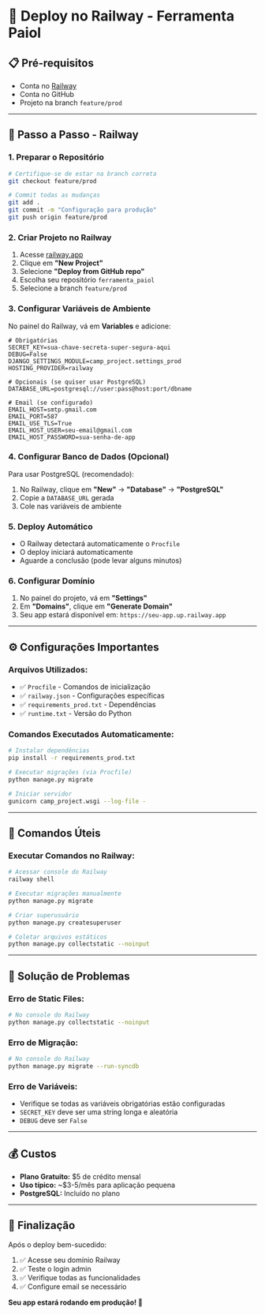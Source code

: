 # 🚀 Deploy no Railway - Ferramenta Paiol

## 📋 **Pré-requisitos**
- Conta no [Railway](https://railway.app)
- Conta no GitHub
- Projeto na branch `feature/prod`

---

## 🎯 **Passo a Passo - Railway**

### **1. Preparar o Repositório**
```bash
# Certifique-se de estar na branch correta
git checkout feature/prod

# Commit todas as mudanças
git add .
git commit -m "Configuração para produção"
git push origin feature/prod
```

### **2. Criar Projeto no Railway**
1. Acesse [railway.app](https://railway.app)
2. Clique em **"New Project"**
3. Selecione **"Deploy from GitHub repo"**
4. Escolha seu repositório `ferramenta_paiol`
5. Selecione a branch `feature/prod`

### **3. Configurar Variáveis de Ambiente**
No painel do Railway, vá em **Variables** e adicione:

```env
# Obrigatórias
SECRET_KEY=sua-chave-secreta-super-segura-aqui
DEBUG=False
DJANGO_SETTINGS_MODULE=camp_project.settings_prod
HOSTING_PROVIDER=railway

# Opcionais (se quiser usar PostgreSQL)
DATABASE_URL=postgresql://user:pass@host:port/dbname

# Email (se configurado)
EMAIL_HOST=smtp.gmail.com
EMAIL_PORT=587
EMAIL_USE_TLS=True
EMAIL_HOST_USER=seu-email@gmail.com
EMAIL_HOST_PASSWORD=sua-senha-de-app
```

### **4. Configurar Banco de Dados (Opcional)**
Para usar PostgreSQL (recomendado):
1. No Railway, clique em **"New"** → **"Database"** → **"PostgreSQL"**
2. Copie a `DATABASE_URL` gerada
3. Cole nas variáveis de ambiente

### **5. Deploy Automático**
- O Railway detectará automaticamente o `Procfile`
- O deploy iniciará automaticamente
- Aguarde a conclusão (pode levar alguns minutos)

### **6. Configurar Domínio**
1. No painel do projeto, vá em **"Settings"**
2. Em **"Domains"**, clique em **"Generate Domain"**
3. Seu app estará disponível em: `https://seu-app.up.railway.app`

---

## ⚙️ **Configurações Importantes**

### **Arquivos Utilizados:**
- ✅ `Procfile` - Comandos de inicialização
- ✅ `railway.json` - Configurações específicas
- ✅ `requirements_prod.txt` - Dependências
- ✅ `runtime.txt` - Versão do Python

### **Comandos Executados Automaticamente:**
```bash
# Instalar dependências
pip install -r requirements_prod.txt

# Executar migrações (via Procfile)
python manage.py migrate

# Iniciar servidor
gunicorn camp_project.wsgi --log-file -
```

---

## 🔧 **Comandos Úteis**

### **Executar Comandos no Railway:**
```bash
# Acessar console do Railway
railway shell

# Executar migrações manualmente
python manage.py migrate

# Criar superusuário
python manage.py createsuperuser

# Coletar arquivos estáticos
python manage.py collectstatic --noinput
```

---

## 🚨 **Solução de Problemas**

### **Erro de Static Files:**
```bash
# No console do Railway
python manage.py collectstatic --noinput
```

### **Erro de Migração:**
```bash
# No console do Railway
python manage.py migrate --run-syncdb
```

### **Erro de Variáveis:**
- Verifique se todas as variáveis obrigatórias estão configuradas
- `SECRET_KEY` deve ser uma string longa e aleatória
- `DEBUG` deve ser `False`

---

## 💰 **Custos**
- **Plano Gratuito:** $5 de crédito mensal
- **Uso típico:** ~$3-5/mês para aplicação pequena
- **PostgreSQL:** Incluído no plano

---

## 🎉 **Finalização**

Após o deploy bem-sucedido:
1. ✅ Acesse seu domínio Railway
2. ✅ Teste o login admin
3. ✅ Verifique todas as funcionalidades
4. ✅ Configure email se necessário

**Seu app estará rodando em produção! 🚀**
